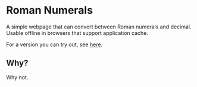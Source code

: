 # Roman Numerals

A simple webpage that can convert between Roman numerals and decimal. Usable offline in browsers that support application cache.

For a version you can try out, see [here](http://roman.pipt.me).

## Why?

Why not.